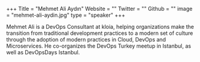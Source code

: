 +++
Title = "Mehmet Ali Aydın"
Website = ""
Twitter = ""
Github = ""
image = "mehmet-ali-aydin.jpg"
type = "speaker"
+++

Mehmet Ali is a DevOps Consultant at kloia, helping organizations make the transition from traditional development practices to a modern set of culture through the adoption of modern practices in Cloud, DevOps and Microservices. He co-organizes the DevOps Turkey meetup in Istanbul, as well as DevOpsDays Istanbul.